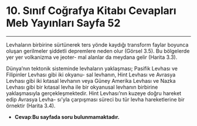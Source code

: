 # 10. Sınıf Coğrafya Kitabı Cevapları Meb Yayınları Sayfa 52

---

Levhaların birbirine sürtünerek ters yönde kaydığı transform faylar boyunca oluşan gerilmeler şiddetli depremlere neden olur (Görsel 3.5). Bu bölgelerde yer yer volkanizma ve jeoter- mal alanlar da meydana gelir (Harita 3.3).

Dünya’nın tektonik sisteminde levhaların yaklaşması; Pasifik Levhası ve Filipinler Levhası gibi iki okyanu- sal levhanın, Hint Levhası ve Avrasya Levhası gibi iki kıtasal levhanın veya Güney Amerika Levhası ve Nazka Levhası gibi bir kıtasal levha ile bir okyanusal levhanın birbirine yaklaşmasıyla gerçekleşmektedir. Hint Levhası’nın kuzeye doğru hareket edip Avrasya Levha- sı’yla çarpışması süreci bu tür levha hareketlerine bir örnektir (Harita 3.4).

-   **Cevap**:**Bu sayfada soru bulunmamaktadır.**